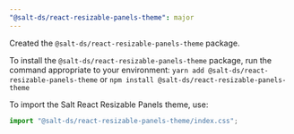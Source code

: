 ```yaml
---
"@salt-ds/react-resizable-panels-theme": major
---
```


Created the `@salt-ds/react-resizable-panels-theme` package.

To install the `@salt-ds/react-resizable-panels-theme` package, run the command appropriate to your environment: `yarn add @salt-ds/react-resizable-panels-theme` or `npm install @salt-ds/react-resizable-panels-theme`

To import the Salt React Resizable Panels theme, use:

```js
import "@salt-ds/react-resizable-panels-theme/index.css";
```

